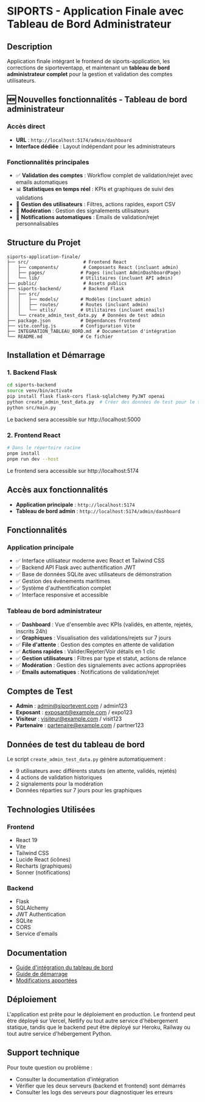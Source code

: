 # SIPORTS - Application Finale avec Tableau de Bord Administrateur

## Description
Application finale intégrant le frontend de siports-application, les corrections de siporteventapp, et maintenant un **tableau de bord administrateur complet** pour la gestion et validation des comptes utilisateurs.

## 🆕 Nouvelles fonctionnalités - Tableau de bord administrateur

### Accès direct
- **URL** : `http://localhost:5174/admin/dashboard`
- **Interface dédiée** : Layout indépendant pour les administrateurs

### Fonctionnalités principales
- ✅ **Validation des comptes** : Workflow complet de validation/rejet avec emails automatiques
- 📊 **Statistiques en temps réel** : KPIs et graphiques de suivi des validations
- 👥 **Gestion des utilisateurs** : Filtres, actions rapides, export CSV
- 🚨 **Modération** : Gestion des signalements utilisateurs
- 📧 **Notifications automatiques** : Emails de validation/rejet personnalisables

## Structure du Projet

```
siports-application-finale/
├── src/                    # Frontend React
│   ├── components/         # Composants React (incluant admin)
│   ├── pages/             # Pages (incluant AdminDashboardPage)
│   └── lib/               # Utilitaires (incluant API admin)
├── public/                 # Assets publics
├── siports-backend/        # Backend Flask
│   ├── src/
│   │   ├── models/        # Modèles (incluant admin)
│   │   ├── routes/        # Routes (incluant admin)
│   │   └── utils/         # Utilitaires (incluant emails)
│   └── create_admin_test_data.py  # Données de test admin
├── package.json           # Dépendances frontend
├── vite.config.js         # Configuration Vite
├── INTEGRATION_TABLEAU_BORD.md  # Documentation d'intégration
└── README.md              # Ce fichier
```

## Installation et Démarrage

### 1. Backend Flask
```bash
cd siports-backend
source venv/bin/activate
pip install flask flask-cors flask-sqlalchemy PyJWT openai
python create_admin_test_data.py  # Créer des données de test pour le tableau de bord
python src/main.py
```
Le backend sera accessible sur http://localhost:5000

### 2. Frontend React
```bash
# Dans le répertoire racine
pnpm install
pnpm run dev --host
```
Le frontend sera accessible sur http://localhost:5174

## Accès aux fonctionnalités

- **Application principale** : `http://localhost:5174`
- **Tableau de bord admin** : `http://localhost:5174/admin/dashboard`

## Fonctionnalités

### Application principale
- ✅ Interface utilisateur moderne avec React et Tailwind CSS
- ✅ Backend API Flask avec authentification JWT
- ✅ Base de données SQLite avec utilisateurs de démonstration
- ✅ Gestion des événements maritimes
- ✅ Système d'authentification complet
- ✅ Interface responsive et accessible

### Tableau de bord administrateur
- ✅ **Dashboard** : Vue d'ensemble avec KPIs (validés, en attente, rejetés, inscrits 24h)
- ✅ **Graphiques** : Visualisation des validations/rejets sur 7 jours
- ✅ **File d'attente** : Gestion des comptes en attente de validation
- ✅ **Actions rapides** : Valider/Rejeter/Voir détails en 1 clic
- ✅ **Gestion utilisateurs** : Filtres par type et statut, actions de relance
- ✅ **Modération** : Gestion des signalements avec actions appropriées
- ✅ **Emails automatiques** : Notifications de validation/rejet

## Comptes de Test

- **Admin** : admin@siportevent.com / admin123
- **Exposant** : exposant@example.com / expo123
- **Visiteur** : visiteur@example.com / visit123
- **Partenaire** : partenaire@example.com / partner123

## Données de test du tableau de bord

Le script `create_admin_test_data.py` génère automatiquement :
- 9 utilisateurs avec différents statuts (en attente, validés, rejetés)
- 4 actions de validation historiques
- 2 signalements pour la modération
- Données réparties sur 7 jours pour les graphiques

## Technologies Utilisées

### Frontend
- React 19
- Vite
- Tailwind CSS
- Lucide React (icônes)
- Recharts (graphiques)
- Sonner (notifications)

### Backend
- Flask
- SQLAlchemy
- JWT Authentication
- SQLite
- CORS
- Service d'emails

## Documentation

- [Guide d'intégration du tableau de bord](./INTEGRATION_TABLEAU_BORD.md)
- [Guide de démarrage](./GUIDE-DEMARRAGE.md)
- [Modifications apportées](./MODIFICATIONS_APPORTEES.md)

## Déploiement

L'application est prête pour le déploiement en production. Le frontend peut être déployé sur Vercel, Netlify ou tout autre service d'hébergement statique, tandis que le backend peut être déployé sur Heroku, Railway ou tout autre service d'hébergement Python.

## Support technique

Pour toute question ou problème :
- Consulter la documentation d'intégration
- Vérifier que les deux serveurs (backend et frontend) sont démarrés
- Consulter les logs des serveurs pour diagnostiquer les erreurs

